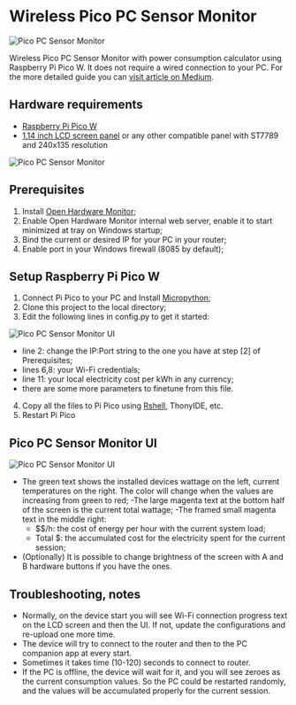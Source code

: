 # Wireless Pico PC Sensor Monitor

![Pico PC Sensor Monitor](https://cdn-images-1.medium.com/max/800/1*dMR_2IIAheAoJv685_tZLw.gif)

Wireless Pico PC Sensor Monitor with power consumption calculator using Raspberry Pi Pico W. It does not require a wired connection to your PC. For the more detailed guide you can [visit article on Medium](https://andreyg.medium.com/diy-wireless-pc-power-consumption-monitor-with-electricity-bill-calculator-for-14-9781f6810069).

## Hardware requirements
- [Raspberry Pi Pico W](https://www.raspberrypi.com/products/raspberry-pi-pico/?variant=raspberry-pi-pico-w)
- [1.14 inch LCD screen panel](https://www.waveshare.com/pico-lcd-1.14.htm) or any other compatible panel with ST7789 and 240x135 resolution

![Pico PC Sensor Monitor](https://cdn-images-1.medium.com/max/800/1*SEf9DrnfulCEGyVRpac4iQ.jpeg)

## Prerequisites
1. Install [Open Hardware Monitor](https://openhardwaremonitor.org/);
2. Enable Open Hardware Monitor internal web server, enable it to start minimized at tray on Windows startup;
3. Bind the current or desired IP for your PC in your router;
4. Enable port in your Windows firewall (8085 by default);

## Setup Raspberry Pi Pico W
1. Connect Pi Pico to your PC and Install [Micropython](https://www.raspberrypi.com/documentation/microcontrollers/micropython.html#drag-and-drop-micropython);
2. Clone this project to the local directory;
3. Edit the following lines in config.py to get it started:

![Pico PC Sensor Monitor UI](https://cdn-images-1.medium.com/max/800/1*rDi2Yaci8IelU5m_WsLkMg.png)

- line 2: change the IP:Port string to the one you have at step [2] of Prerequisites;
- lines 6,8: your Wi-Fi credentials;
- line 11: your local electricity cost per kWh in any currency;
- there are some more parameters to finetune from this file.

4. Copy all the files to Pi Pico using [Rshell](https://github.com/dhylands/rshell), ThonyIDE, etc.
5. Restart Pi Pico


## Pico PC Sensor Monitor UI

![Pico PC Sensor Monitor UI](https://cdn-images-1.medium.com/max/800/1*qGJym1IlQOn8vvtdfmZXfA.png)

- The green text shows the installed devices wattage on the left, current temperatures on the right. The color will change when the values are increasing from green to red;
-The large magenta text at the bottom half of the screen is the current  total wattage;
-The framed small magenta text in the middle right: 
  - $$/h: the cost of energy per hour with the current system load;
  - Total $: the accumulated cost for the electricity spent for the current session;
- (Optionally) It is possible to change brightness of the screen with A and B hardware buttons if you have the ones.

## Troubleshooting, notes
- Normally, on the device start you will see Wi-Fi connection progress text on the LCD screen and then the UI. If not, update the configurations and re-upload one more time.
- The device will try to connect to the router and then to the PC companion app at every start. 
- Sometimes it takes time (10-120) seconds to connect to router.
- If the PC is offline, the device will wait for it, and you will see zeroes as the current consumption values. So the PC could be restarted randomly, and the values will be accumulated properly for the current session.
